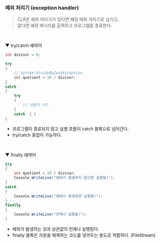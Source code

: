 ### 예외 처리기 (exception handler)
> CLR은 예외 처리기가 있다면 해당 에외 처리기로 넘기고,<br>
> 없다면 예외 메시지를 출력하고 프로그램을 종료한다.
<br>

▼ try/catch 예약어
````csharp
int divisor = 0;

try
{
    // System.DivideByZeroException
    int quotient = 10 / divisor;
}
catch
{
    try
    {
        // 사용자 코드
    }
    catch  { }
}
````
- 프로그램이 종료되지 않고 실행 흐름이 catch 블록으로 넘어간다.
- try/catch 중첩이 가능하다.
<br>

▼ finally 예약어
````csharp
try
{
    int quotient = 10 / divisor;
    Console.WriteLine("예외가 발생하지 않으면 실행됨!");
}
catch
{
    Console.WriteLine("예외가 발생하면 실행됨!");
}
finally
{
    Console.WriteLine("언제나 실행됨!");
}
````
- 예외가 발생하는 것과 상관없이 언제나 실행된다.
- finally 블록은 자원을 해제하는 코드를 넣어두는 용도로 적합하다. (FileStream)
<br>


